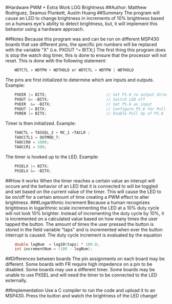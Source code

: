 #Hardware PWM + Extra Work LOG Brightness
##Author: Matthew Rodriguez, Seamus Plunkett, Austin Huang
##Summary 
The program will cause an LED to change brightness in increments of 10% brightness based on a humans eye's ability to detect brightness,
 but, it will implement this behavior using a hardware approach.

##Notes
Because this program was and can be run on different MSP430 boards that use different pins, the specific pin numbers will be replaced with the variable "X" (i.e. PXOUT ^= BITX;)
The first thing this program does is stop the watch dog timer, this is done to ensure that the processor will not reset. This is done with the following statement:
```c
	WDTCTL = WDTPW + WDTHOLD or WDTCTL = WDTPW | WDTHOLD
```
The pins are first initialized to determine which are inputs and outputs. 
Example:
```c
	PXDIR |= BITX;                          // Set P1.0 to output direction
    PXOUT &= ~BITX;                         // Switch LED off
    PXDIR  &= ~BITX;                        // Set P5.6 as input
    PXOUT |= BITX;                          // Configure P5.6 for Pull-Up
    PXREN |= BITX;                          // Enable Pull Up of P5.6
```
Timer is then initialized.
Example:
```c
	TA0CTL = TASSEL_2 + MC_1 +TACLR ;
    TA0CCTL1 = OUTMOD_7;
    TA0CCR0 = 1000;
    TA0CCR1 = 500;
```
The timer is hooked up to the LED.
Example:
```c
	PXSELX |= BITX;
    PXSELX &= ~BITX;
```

##How it works
When the timer reaches a certain value an interupt will occure and the behavior of an LED that it is connected to will be toggled and set based on the 
current value of the timer. This will cause the LED to be on/off for a certain amount of time creating a PWM effect to alter brightness.
###Logarithmic increment
Because a human recognizes brightness in logarithmic scale incrementing the LED at a 10% duty cycle will not look 10% brighter.
Instead of incrementing the duty cycle by 10%, it is incremented on a calculated value based on how many times the user tapped the button. 
The amount of times the user pressed the button is stored in the field variable "taps" and is incremented when ever the button interrupt is caused.
The duty cycle increment is evaluated by the equation 
```c
	double logNum  = log10(taps) * 100.0;
    int incrementNum = (100 - logNum);
```

##Differences between boards
The pin assignments on each board may be different.
Some boards with FR require high impedence on a pin to be disabled.
Some boards may use a different timer.
Some boards may be unable to use PXSEL and will need the timer to be connected to the LED externally.

##Implementation
Use a C compiler to run the code and upload it to an MSP430. Press the button and watch the brightness of the LED change!

